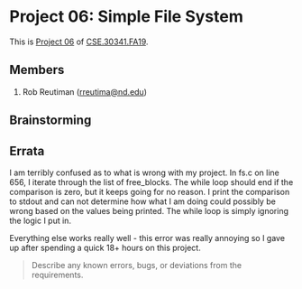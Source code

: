 # Project 06: Simple File System

This is [Project 06] of [CSE.30341.FA19].

## Members

1. Rob Reutiman (rreutima@nd.edu)

## Brainstorming

## Errata

I am terribly confused as to what is wrong with my project. In fs.c on line 656, I iterate through 
the list of free_blocks. The while loop should end if the comparison is zero, but it keeps going 
for no reason. I print the comparison to stdout and can not determine how what I am doing could possibly
be wrong based on the values being printed. The while loop is simply ignoring the logic I put in.

Everything else works really well - this error was really annoying so I gave up after spending a quick 
18+ hours on this project.

> Describe any known errors, bugs, or deviations from the requirements.

[Project 06]:       https://www3.nd.edu/~pbui/teaching/cse.30341.fa19/project06.html
[CSE.30341.FA19]:   https://www3.nd.edu/~pbui/teaching/cse.30341.fa19/
